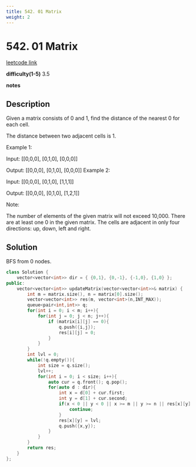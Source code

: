 ```yaml
---
title: 542. 01 Matrix
weight: 2
---
```

# 542. 01 Matrix
[leetcode link](https://leetcode.com/problems/01-matrix/)

**difficulty(1-5)** 
3.5

**notes**   


## Description
Given a matrix consists of 0 and 1, find the distance of the nearest 0 for each cell.

The distance between two adjacent cells is 1.

 

Example 1:

Input:
[[0,0,0],
 [0,1,0],
 [0,0,0]]

Output:
[[0,0,0],
 [0,1,0],
 [0,0,0]]
Example 2:

Input:
[[0,0,0],
 [0,1,0],
 [1,1,1]]

Output:
[[0,0,0],
 [0,1,0],
 [1,2,1]]
 

Note:

The number of elements of the given matrix will not exceed 10,000.
There are at least one 0 in the given matrix.
The cells are adjacent in only four directions: up, down, left and right.

## Solution
BFS from 0 nodes. 

```c++
class Solution {
    vector<vector<int>> dir = { {0,1}, {0,-1}, {-1,0}, {1,0} };
public:
    vector<vector<int>> updateMatrix(vector<vector<int>>& matrix) {
        int m = matrix.size(), n = matrix[0].size();
        vector<vector<int>> res(m, vector<int>(n,INT_MAX));
        queue<pair<int,int>> q;
        for(int i = 0; i < m; i++){
            for(int j = 0; j < n; j++){
                if (matrix[i][j] == 0){
                    q.push({i,j});
                    res[i][j] = 0;
                }
            }
        }
        int lvl = 0;
        while(!q.empty()){
            int size = q.size();
            lvl++;
            for(int i = 0; i < size; i++){
                auto cur = q.front(); q.pop();
                for(auto d : dir){
                    int x = d[0] + cur.first;
                    int y = d[1] + cur.second;
                    if(x < 0 || y < 0 || x >= m || y >= n || res[x][y] <= lvl){
                        continue;
                    }
                    res[x][y] = lvl;
                    q.push({x,y});
                }
            }
        }
        return res;
    }
};
```

 